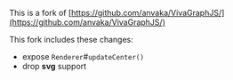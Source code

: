This is a fork of [https://github.com/anvaka/VivaGraphJS/](https://github.com/anvaka/VivaGraphJS/)

This fork includes these changes:
* expose `Renderer`#`updateCenter()`
* drop **svg** support
